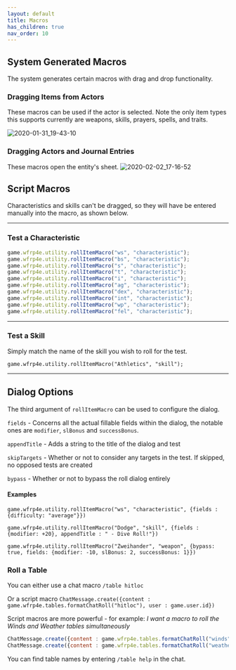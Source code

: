 ```yaml
---
layout: default
title: Macros
has_children: true
nav_order: 10
---
```

## System Generated Macros
The system generates certain macros with drag and drop functionality.

### Dragging Items from Actors
These macros can be used if the actor is selected. Note the only item types this supports currently are weapons, skills, prayers, spells, and traits. 

![2020-01-31_19-43-10](https://user-images.githubusercontent.com/28637157/73584956-f586f380-4461-11ea-9a2c-d6c6811e0b59.gif)

### Dragging Actors and Journal Entries
These macros open the entity's sheet.
![2020-02-02_17-16-52](https://user-images.githubusercontent.com/28637157/73616990-e1690080-45df-11ea-9c23-381f57c85002.gif)

## Script Macros

Characteristics and skills can't be dragged, so they will have be entered manually into the macro, as shown below.

***

### Test a Characteristic

```js
game.wfrp4e.utility.rollItemMacro("ws", "characteristic");
game.wfrp4e.utility.rollItemMacro("bs", "characteristic");
game.wfrp4e.utility.rollItemMacro("s", "characteristic");
game.wfrp4e.utility.rollItemMacro("t", "characteristic");
game.wfrp4e.utility.rollItemMacro("i", "characteristic");
game.wfrp4e.utility.rollItemMacro("ag", "characteristic");
game.wfrp4e.utility.rollItemMacro("dex", "characteristic");
game.wfrp4e.utility.rollItemMacro("int", "characteristic");
game.wfrp4e.utility.rollItemMacro("wp", "characteristic");
game.wfrp4e.utility.rollItemMacro("fel", "characteristic");
```

***

### Test a Skill
Simply match the name of the skill you wish to roll for the test. 

`game.wfrp4e.utility.rollItemMacro("Athletics", "skill");`

***

## Dialog Options

The third argument of `rollItemMacro` can be used to configure the dialog. 

`fields` - Concerns all the actual fillable fields within the dialog, the notable ones are `modifier`, `slBonus` and `successBonus`.

`appendTitle` - Adds a string to the title of the dialog and test

`skipTargets` - Whether or not to consider any targets in the test. If skipped, no opposed tests are created

`bypass` - Whether or not to bypass the roll dialog entirely

#### Examples

`game.wfrp4e.utility.rollItemMacro("ws", "characteristic", {fields : {difficulty: "average"}})`

`game.wfrp4e.utility.rollItemMacro("Dodge", "skill", {fields : {modifier: +20}, appendTitle : " - Dive Roll!"})`

`game.wfrp4e.utility.rollItemMacro("Zweihander", "weapon", {bypass: true, fields: {modifier: -10, slBonus: 2, successBonus: 1}})`


### Roll a Table
You can either use a chat macro 
`/table hitloc`

Or a script macro
`ChatMessage.create({content : game.wfrp4e.tables.formatChatRoll("hitloc"), user : game.user.id})`

Script macros are more powerful - for example:
*I want a macro to roll the Winds and Weather tables simultaneously*
```js
ChatMessage.create({content : game.wfrp4e.tables.formatChatRoll("winds"), user : game.user.id})
ChatMessage.create({content : game.wfrp4e.tables.formatChatRoll("weather"), user : game.user.id})
```
You can find table names by entering `/table help` in the chat.